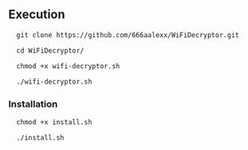 ## Execution

```
  git clone https://github.com/666aalexx/WiFiDecryptor.git
  
  cd WiFiDecryptor/
  
  chmod +x wifi-decryptor.sh
  
  ./wifi-decryptor.sh
```

### Installation
```
  chmod +x install.sh

  ./install.sh
```
